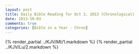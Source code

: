 ```yaml
---
layout: post
title: Daily Bible Reading for Oct 3, 2013 (Chronological)
date: 2013-10-03
comments: true
categories: [Bible in a Year - Chron]
---
```

{% render_partial ../KJV/Mt/1.markdown %}
{% render_partial ../KJV/Lu/2.markdown %}
